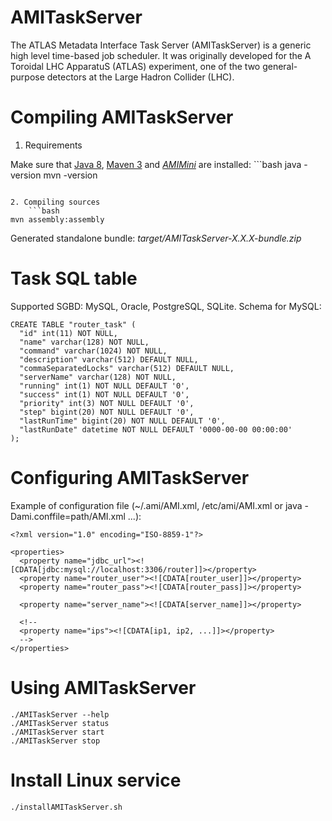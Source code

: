 AMITaskServer
=============

The ATLAS Metadata Interface Task Server (AMITaskServer) is a generic high level time-based job scheduler. It was originally developed for the A Toroidal LHC ApparatuS (ATLAS) experiment, one of the two general-purpose detectors at the Large Hadron Collider (LHC).

Compiling AMITaskServer
=======================

1. Requirements

  Make sure that [Java 8](http://www.oracle.com/technetwork/java/javase/), [Maven 3](http://maven.apache.org/) and [*AMIMini*](https://github.com/ami-lpsc/AMIMini/) are installed:
	```bash
java -version
mvn -version
```

2. Compiling sources
	```bash
mvn assembly:assembly
```

Generated standalone bundle: *target/AMITaskServer-X.X.X-bundle.zip*

Task SQL table
==============

Supported SGBD: MySQL, Oracle, PostgreSQL, SQLite. Schema for MySQL:

	CREATE TABLE "router_task" (
	  "id" int(11) NOT NULL,
	  "name" varchar(128) NOT NULL,
	  "command" varchar(1024) NOT NULL,
	  "description" varchar(512) DEFAULT NULL,
	  "commaSeparatedLocks" varchar(512) DEFAULT NULL,
	  "serverName" varchar(128) NOT NULL,
	  "running" int(1) NOT NULL DEFAULT '0',
	  "success" int(1) NOT NULL DEFAULT '0',
	  "priority" int(3) NOT NULL DEFAULT '0',
	  "step" bigint(20) NOT NULL DEFAULT '0',
	  "lastRunTime" bigint(20) NOT NULL DEFAULT '0',
	  "lastRunDate" datetime NOT NULL DEFAULT '0000-00-00 00:00:00'
	);

Configuring AMITaskServer
=========================

Example of configuration file (~/.ami/AMI.xml, /etc/ami/AMI.xml or java -Dami.conffile=path/AMI.xml ...):

	<?xml version="1.0" encoding="ISO-8859-1"?>

	<properties>
	  <property name="jdbc_url"><![CDATA[jdbc:mysql://localhost:3306/router]]></property>
	  <property name="router_user"><![CDATA[router_user]]></property>
	  <property name="router_pass"><![CDATA[router_pass]]></property>

	  <property name="server_name"><![CDATA[server_name]]></property>

	  <!--
	  <property name="ips"><![CDATA[ip1, ip2, ...]]></property>
	  -->
	</properties>

Using AMITaskServer
===================

	./AMITaskServer --help
	./AMITaskServer status
	./AMITaskServer start
	./AMITaskServer stop

Install Linux service
=====================

	./installAMITaskServer.sh
